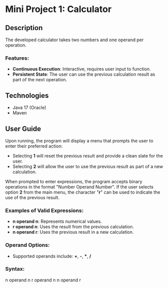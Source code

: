 # Mini Project 1: Calculator

## Description

The developed calculator takes two numbers and one operand per operation.

### Features:
- **Continuous Execution**: Interactive, requires user input to function.
- **Persistent State**: The user can use the previous calculation result as part of the next operation.

## Technologies

- Java 17 (Oracle)
- Maven

## User Guide

Upon running, the program will display a menu that prompts the user to enter their preferred action:
- Selecting **1** will reset the previous result and provide a clean slate for the user.
- Selecting **2** will allow the user to use the previous result as part of a new calculation.

When prompted to enter expressions, the program accepts binary operations in the format "Number Operand Number". If the user selects option **2** from the main menu, the character "**r**" can be used to indicate the use of the previous result.

### Examples of Valid Expressions:
- **n operand n**: Represents numerical values.
- **r operand n**: Uses the result from the previous calculation.
- **n operand r**: Uses the previous result in a new calculation.

### Operand Options:
- Supported operands include: **+**, **-**, **\***, **/**

### Syntax:
n operand n
r operand n
n operand r
